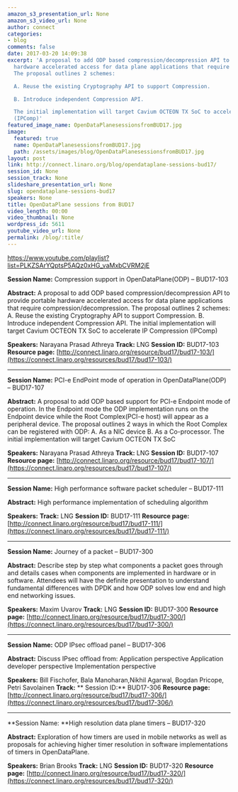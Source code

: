 ```yaml
---
amazon_s3_presentation_url: None
amazon_s3_video_url: None
author: connect
categories:
- blog
comments: false
date: 2017-03-20 14:09:38
excerpt: 'A proposal to add ODP based compression/decompression API to provide portable
  hardware accelerated access for data plane applications that require compression/decompression.
  The proposal outlines 2 schemes:

  A. Reuse the existing Cryptography API to support Compression.

  B. Introduce independent Compression API.

  The initial implementation will target Cavium OCTEON TX SoC to accelerate IP Compression
  (IPComp)'
featured_image_name: OpenDataPlanesessionsfromBUD17.jpg
image:
  featured: true
  name: OpenDataPlanesessionsfromBUD17.jpg
  path: /assets/images/blog/OpenDataPlanesessionsfromBUD17.jpg
layout: post
link: http://connect.linaro.org/blog/opendataplane-sessions-bud17/
session_id: None
session_track: None
slideshare_presentation_url: None
slug: opendataplane-sessions-bud17
speakers: None
title: OpenDataPlane sessions from BUD17
video_length: 00:00
video_thumbnail: None
wordpress_id: 5611
youtube_video_url: None
permalink: /blog/:title/
---
```


https://www.youtube.com/playlist?list=PLKZSArYQptsP5AQz0xHG_vaMxbCVRM2jE

**Session Name:** Compression support in OpenDataPlane(ODP) – BUD17-103

**Abstract:**
A proposal to add ODP based compression/decompression API to provide portable hardware accelerated access for data plane applications that require compression/decompression. The proposal outlines 2 schemes:
A. Reuse the existing Cryptography API to support Compression.
B. Introduce independent Compression API.
The initial implementation will target Cavium OCTEON TX SoC to accelerate IP Compression (IPComp)

**Speakers:** Narayana Prasad Athreya
**Track:** LNG
**Session ID:** BUD17-103
**Resource page:** [http://connect.linaro.org/resource/bud17/bud17-103/](https://connect.linaro.org/resources/bud17/bud17-103/)



* * *



**Session Name:** PCI-e EndPoint mode of operation in OpenDataPlane(ODP) – BUD17-107

**Abstract:**
A proposal to add ODP based support for PCI-e Endpoint mode of operation. In the Endpoint mode the ODP implementation runs on the Endpoint device while the Root Complex(PCI-e host) will appear as a peripheral device. The proposal outlines 2 ways in which the Root Complex can be registered with ODP:
A. As a NIC device
B. As a Co-processor.
The initial implementation will target Cavium OCTEON TX SoC

**Speakers:** Narayana Prasad Athreya
**Track:** LNG
**Session ID:** BUD17-107
**Resource page:** [http://connect.linaro.org/resource/bud17/bud17-107/](https://connect.linaro.org/resources/bud17/bud17-107/)



* * *



**Session Name:** High performance software packet scheduler – BUD17-111

**Abstract:** High performance implementation of scheduling algorithm

**Speakers:**
**Track:** LNG
**Session ID:** BUD17-111
**Resource page:** [http://connect.linaro.org/resource/bud17/bud17-111/](https://connect.linaro.org/resources/bud17/bud17-111/)



* * *



**Session Name:** Journey of a packet – BUD17-300

**Abstract:**
Describe step by step what components a packet goes through and details cases when components are implemented in hardware or in software. Attendees will have the definite presentation to understand fundamental differences with DPDK and how ODP solves low end and high end networking issues.

**Speakers:** Maxim Uvarov
**Track:** LNG
**Session ID:** BUD17-300
**Resource page:** [http://connect.linaro.org/resource/bud17/bud17-300/](https://connect.linaro.org/resources/bud17/bud17-300/)



* * *



**Session Name:** ODP IPsec offload panel – BUD17-306

**Abstract:**
Discuss IPsec offload from:
Application perspective
Application developer perspective
Implementation perspective

**Speakers:** Bill Fischofer, Bala Manoharan,Nikhil Agarwal, Bogdan Pricope, Petri Savolainen
**Track:**
** Session ID:** BUD17-306
**Resource page:** [http://connect.linaro.org/resource/bud17/bud17-306/](https://connect.linaro.org/resources/bud17/bud17-306/)



* * *



**Session Name: **High resolution data plane timers – BUD17-320

**Abstract:**
Exploration of how timers are used in mobile networks as well as proposals for achieving higher timer resolution in software implementations of timers in OpenDataPlane.

**Speakers:** Brian Brooks
**Track:** LNG
**Session ID:** BUD17-320
**Resource page:** [http://connect.linaro.org/resource/bud17/bud17-320/](https://connect.linaro.org/resources/bud17/bud17-320/)
